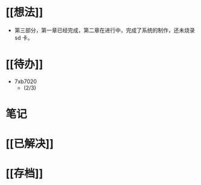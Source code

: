# [[想法]]
- 第三部分，第一章已经完成，第二章在进行中，完成了系统的制作，还未烧录 sd 卡。
# [[待办]]
- 7xb7020
	- (2/3) 
# 笔记

# [[已解决]]

# [[存档]]